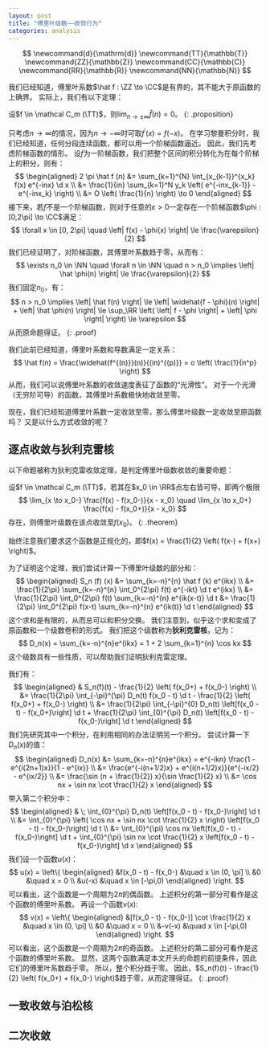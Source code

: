 ```yaml
---
layout: post
title: "傅里叶级数——收敛行为"
categories: analysis
---
```


$$
\newcommand{d}{\mathrm{d}}
\newcommand{TT}{\mathbb{T}}
\newcommand{ZZ}{\mathbb{Z}}
\newcommand{CC}{\mathbb{C}}
\newcommand{RR}{\mathbb{R}}
\newcommand{NN}{\mathbb{N}}
$$

我们已经知道，傅里叶系数$\hat f : \ZZ \to \CC$是有界的，其不能大于原函数的上确界。
实际上，我们有以下定理：

设$f \in \mathcal C_m (\TT)$，则$\lim_{n \to \pm \infty} \hat f (n) = 0$。
{: .proposition}

只考虑$n \to \infty$的情况，因为$n \to -\infty$时可取$f^\prime(x) = f(-x)$。
在学习黎曼积分时，我们已经知道，任何分段连续函数，都可以用一个阶梯函数逼近。
因此，我们先考虑阶梯函数的情形。
设$f$为一阶梯函数，我们把整个区间的积分转化为在每个阶梯上的积分，则有：
$$
\begin{aligned}
2 \pi \hat f (n)
&= \sum_{k=1}^{N} \int_{x_{k-1}}^{x_k} f(x) e^{-inx} \d x \\
&= \frac{1}{in} \sum_{k=1}^N y_k \left( e^{-inx_{k-1}} - e^{-inx_k} \right) \\
&= O \left( \frac{1}{n} \right) \to 0 
\end{aligned}
$$
接下来，若$f$不是一个阶梯函数，则对于任意的$\varepsilon > 0$一定存在一个阶梯函数$\phi : [0,2\pi] \to \CC$满足：
$$
\forall x \in [0, 2\pi] \quad \left| f(x) - \phi(x) \right| \le \frac{\varepsilon}{2}
$$
我们已经证明了，对阶梯函数，其傅里叶系数趋于零，从而有：
$$
\exists n_0 \in \NN \quad \forall n \in \NN \quad 
n > n_0 \implies \left| \hat \phi(n) \right| \le \frac{\varepsilon}{2}
$$
我们固定$n_0$，有：
$$
n > n_0 \implies \left| \hat f(n) \right|
\le \left| \widehat{f - \phi}(n) \right| + \left| \hat \phi(n) \right|
\le \sup_\RR \left( \left| f - \phi \right| + \left| \phi \right| \right)
\le \varepsilon
$$
从而原命题得证。
{: .proof}

我们此前已经知道，傅里叶系数和导数满足一定关系：
$$
\hat f(n) = \frac{\widehat{f^{(n)}}(n)}{(in)^{(p)}} = o \left( \frac{1}{n^p} \right)
$$
从而，我们可以说傅里叶系数的收敛速度表征了函数的“光滑性”。
对于一个光滑（无穷阶可导）的函数，其傅里叶系数极快地收敛至零。

现在，我们已经知道傅里叶系数一定收敛至零，那么傅里叶级数一定收敛至原函数吗？
又是以什么方式收敛的呢？

## 逐点收敛与狄利克雷核

以下命题被称为狄利克雷收敛定理，是判定傅里叶级数收敛的重要命题：

设$f \in \mathcal C_m (\TT)$，若其在$x_0 \in \RR$点左右皆可导，即两个极限
$$
\lim_{x \to x_0-} \frac{f(x) - f(x_0-)}{x - x_0} \quad
\lim_{x \to x_0+} \frac{f(x) - f(x_0+)}{x - x_0}
$$
存在，则傅里叶级数在该点收敛至$f(x_0)$。
{: .theorem}

始终注意我们要求这个函数是正规化的，即$f(x) = \frac{1}{2} \left( f(x-) + f(x+) \right)$。

为了证明这个定理，我们尝试计算一下傅里叶级数的部分和：
$$
\begin{aligned}
S_n (f) (x) 
&= \sum_{k=-n}^{n} \hat f (k) e^{ikx} \\
&= \frac{1}{2\pi} \sum_{k=-n}^{n} \int_0^{2\pi} f(t) e^{-ikt} \d t e^{ikx} \\
&= \frac{1}{2\pi} \int_0^{2\pi} f(t) \sum_{k=-n}^{n} e^{ik(x-t)} \d t
&= \frac{1}{2\pi} \int_0^{2\pi} f(x-t) \sum_{k=-n}^{n} e^{ik(t)} \d t
\end{aligned}
$$
这个求和是有限的，从而总可以和积分交换。
我们注意到，似乎这个求和变成了原函数和一个级数卷积的形式。
我们把这个级数称为**狄利克雷核**，记为：
$$
D_n(x) = \sum_{k=-n}^{n}e^{ikx} = 1 + 2 \sum_{k=1}^{n} \cos kx
$$
这个级数具有一些性质，可以帮助我们证明狄利克雷定理。

我们有：
$$
\begin{aligned}
& S_n(f)(t) - \frac{1}{2} \left( f(x_0+) + f(x_0-) \right) \\
&= \frac{1}{2\pi} \int_{-\pi}^{\pi} D_n(t) f(x_0 - t) \d t - \frac{1}{2} \left( f(x_0+) + f(x_0-) \right) \\
&= \frac{1}{2\pi} \int_{-\pi}^{0} D_n(t) \left[f(x_0 - t) - f(x_0+)\right] \d t +
\frac{1}{2\pi} \int_{0}^{\pi} D_n(t) \left[f(x_0 - t) - f(x_0-)\right] \d t
\end{aligned}
$$
我们先研究其中一个积分，在利用相同的办法证明另一个积分。
尝试计算一下$D_n(x)$的值：
$$
\begin{aligned}
D_n(x) 
&= \sum_{k=-n}^{n}e^{ikx} = e^{-ikn} \frac{1 - e^{i(2n+1)x}}{1 - e^{ix}} \\
&= \frac{e^{-i(n+1/2)x} + e^{i(n+1/2)x}}{e^{-ix/2} - e^{ix/2}} \\
&= \frac{\sin (n + \frac{1}{2}) x}{\sin \frac{1}{2} x} \\
&= \cos nx + \sin nx \cot \frac{1}{2} x
\end{aligned}
$$
带入第二个积分中：
$$
\begin{aligned}
& \; \int_{0}^{\pi} D_n(t) \left[f(x_0 - t) - f(x_0-)\right] \d t \\
&= \int_{0}^{\pi} \left( \cos nx + \sin nx \cot \frac{1}{2} x \right) \left[f(x_0 - t) - f(x_0-)\right] \d t \\
&= \int_{0}^{\pi} \cos nx \left[f(x_0 - t) - f(x_0-)\right] \d t + \int_{0}^{\pi} \sin nx \cot \frac{1}{2} x \left[f(x_0 - t) - f(x_0-)\right] \d x
\end{aligned}
$$
我们设一个函数$u(x)$：
$$
u(x) = \left\{
\begin{aligned}
&f(x_0 - t) - f(x_0-) &\quad x \in (0, \pi] \\
&0 &\quad x = 0 \\
&u(-x) &\quad x \in [-\pi,0)
\end{aligned}
\right.
$$
可以看出，这个函数是一个周期为$2\pi$的偶函数。
上述积分的第一部分可看作是这个函数的傅里叶系数。
再设一个函数$v(x)$:
$$
v(x) = \left\{
\begin{aligned}
&[f(x_0 - t) - f(x_0-)] \cot \frac{1}{2} x &\quad x \in (0, \pi] \\
&0 &\quad x = 0 \\
&-v(-x) &\quad x \in [-\pi,0)
\end{aligned}
\right.
$$
可以看出，这个函数是一个周期为$2\pi$的奇函数。
上述积分的第二部分可看作是这个函数的傅里叶系数。
显然，这两个函数满足本文开头的命题的前提条件，因此它们的傅里叶系数趋于零。
所以，整个积分趋于零。
因此，$S_n(f)(t) - \frac{1}{2} \left( f(x_0+) + f(x_0-) \right)$趋于零，从而定理得证。
{: .proof}

## 一致收敛与泊松核

## 二次收敛
